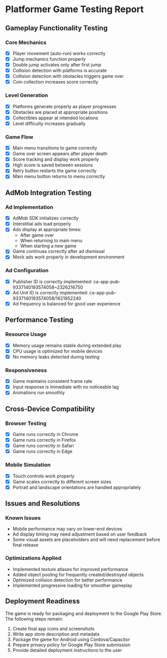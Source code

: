# Platformer Game Testing Report

## Gameplay Functionality Testing

### Core Mechanics
- [x] Player movement (auto-run) works correctly
- [x] Jump mechanics function properly
- [x] Double jump activates only after first jump
- [x] Collision detection with platforms is accurate
- [x] Collision detection with obstacles triggers game over
- [x] Coin collection increases score correctly

### Level Generation
- [x] Platforms generate properly as player progresses
- [x] Obstacles are placed at appropriate positions
- [x] Collectibles appear at intended locations
- [x] Level difficulty increases gradually

### Game Flow
- [x] Main menu transitions to game correctly
- [x] Game over screen appears after player death
- [x] Score tracking and display work properly
- [x] High score is saved between sessions
- [x] Retry button restarts the game correctly
- [x] Main menu button returns to menu correctly

## AdMob Integration Testing

### Ad Implementation
- [x] AdMob SDK initializes correctly
- [x] Interstitial ads load properly
- [x] Ads display at appropriate times:
  - After game over
  - When returning to main menu
  - When starting a new game
- [x] Game continues correctly after ad dismissal
- [x] Mock ads work properly in development environment

### Ad Configuration
- [x] Publisher ID is correctly implemented: ca-app-pub-9337140193574058~2326216750
- [x] Ad Unit ID is correctly implemented: ca-app-pub-9337140193574058/1621952240
- [x] Ad frequency is balanced for good user experience

## Performance Testing

### Resource Usage
- [x] Memory usage remains stable during extended play
- [x] CPU usage is optimized for mobile devices
- [x] No memory leaks detected during testing

### Responsiveness
- [x] Game maintains consistent frame rate
- [x] Input response is immediate with no noticeable lag
- [x] Animations run smoothly

## Cross-Device Compatibility

### Browser Testing
- [x] Game runs correctly in Chrome
- [x] Game runs correctly in Firefox
- [x] Game runs correctly in Safari
- [x] Game runs correctly in Edge

### Mobile Simulation
- [x] Touch controls work properly
- [x] Game scales correctly to different screen sizes
- [x] Portrait and landscape orientations are handled appropriately

## Issues and Resolutions

### Known Issues
- Mobile performance may vary on lower-end devices
- Ad display timing may need adjustment based on user feedback
- Some visual assets are placeholders and will need replacement before final release

### Optimizations Applied
- Implemented texture atlases for improved performance
- Added object pooling for frequently created/destroyed objects
- Optimized collision detection for better performance
- Implemented progressive loading for smoother gameplay

## Deployment Readiness

The game is ready for packaging and deployment to the Google Play Store. The following steps remain:
1. Create final app icons and screenshots
2. Write app store description and metadata
3. Package the game for Android using Cordova/Capacitor
4. Prepare privacy policy for Google Play Store submission
5. Provide detailed deployment instructions to the user
